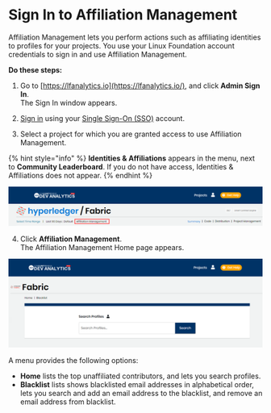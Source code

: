 # Sign In to Affiliation Management

Affiliation Management lets you perform actions such as affiliating identities to profiles for your projects. You use your Linux Foundation account credentials to sign in and use Affiliation Management.

**Do these steps:**

1. Go to [https://lfanalytics.io](https://lfanalytics.io/), and click **Admin Sign In**.  
The Sign In window appears.

2. [Sign in](../../../sso/sign-in/) using your [Single Sign-On \(SSO\)](../../../sso/) account.

3. Select a project for which you are granted access to use Affiliation Management.

{% hint style="info" %}
**Identities & Affiliations** appears in the menu, next to **Community Leaderboard**. If you do not have access, Identities & Affiliations does not appear.
{% endhint %}

![](../../../.gitbook/assets/affiliation-management.png)

4. Click **Affiliation Management**.  
The Affiliation Management Home page appears.

![](../../../.gitbook/assets/affiliation-management-home-page.png)

A menu provides the following options:

* **Home** lists the top unaffiliated contributors, and lets you search profiles.
* **Blacklist** lists shows blacklisted email addresses in alphabetical order, lets you search and add an email address to the blacklist, and remove an email address from blacklist.

